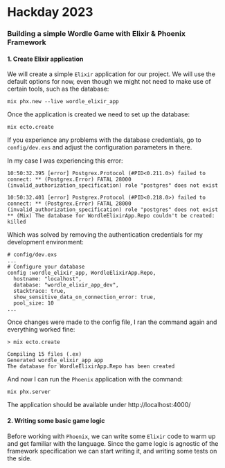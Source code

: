 # Hackday 2023

### Building a simple Wordle Game with Elixir & Phoenix Framework

#### 1. Create Elixir application

We will create a simple `Elixir` application for our project. We will use the default options for now, even though we might not need to make use of certain tools, such as the database:

```
mix phx.new --live wordle_elixir_app
```

Once the application is created we need to set up the database:

```
mix ecto.create
```

If you experience any problems with the database credentials, go to `config/dev.exs` and adjust the configuration parameters in there.

In my case I was experiencing this error:

```
10:50:32.395 [error] Postgrex.Protocol (#PID<0.211.0>) failed to connect: ** (Postgrex.Error) FATAL 28000 (invalid_authorization_specification) role "postgres" does not exist

10:50:32.401 [error] Postgrex.Protocol (#PID<0.218.0>) failed to connect: ** (Postgrex.Error) FATAL 28000 (invalid_authorization_specification) role "postgres" does not exist
** (Mix) The database for WordleElixirApp.Repo couldn't be created: killed
```

Which was solved by removing the authentication credentials for my development environment:

```
# config/dev.exs
...
# Configure your database
config :wordle_elixir_app, WordleElixirApp.Repo,
  hostname: "localhost",
  database: "wordle_elixir_app_dev",
  stacktrace: true,
  show_sensitive_data_on_connection_error: true,
  pool_size: 10
...
```

Once changes were made to the config file, I ran the command again and everything worked fine:

```
> mix ecto.create                                                        

Compiling 15 files (.ex)
Generated wordle_elixir_app app
The database for WordleElixirApp.Repo has been created
```

And now I can run the `Phoenix` application with the command:

```
mix phx.server
```

The application should be available under http://localhost:4000/

#### 2. Writing some basic game logic

Before working with `Phoenix`, we can write some `Elixir` code to warm up and get familiar with the language. Since the game logic is agnostic of the framework specification we can start writing it, and writing some tests on the side.

